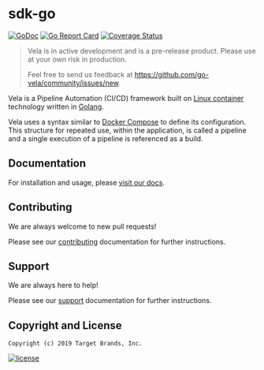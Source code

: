 # sdk-go

[![GoDoc](https://godoc.org/github.com/go-vela/sdk-go?status.svg)](https://godoc.org/github.com/go-vela/sdk-go)
[![Go Report Card](https://goreportcard.com/badge/go-vela/sdk-go)](https://goreportcard.com/report/go-vela/sdk-go)
[![Coverage Status](https://coveralls.io/repos/github/go-vela/sdk-go/badge.svg?branch=master)](https://coveralls.io/github/go-vela/sdk-go?branch=master)

> Vela is in active development and is a pre-release product. Please use at your own risk in production.
>
> Feel free to send us feedback at https://github.com/go-vela/community/issues/new.

Vela is a Pipeline Automation (CI/CD) framework built on [Linux container](https://linuxcontainers.org/) technology written in [Golang](https://golang.org/).

Vela uses a syntax similar to [Docker Compose](https://docs.docker.com/compose/) to define its configuration. This structure for repeated use, within the application, is called a pipeline and a single execution of a pipeline is referenced as a build.

## Documentation

For installation and usage, please [visit our docs](https://go-vela.github.io/docs).

## Contributing

We are always welcome to new pull requests!

Please see our [contributing](CONTRIBUTING.md) documentation for further instructions.

## Support

We are always here to help!

Please see our [support](SUPPORT.md) documentation for further instructions.

## Copyright and License

```
Copyright (c) 2019 Target Brands, Inc.
```

[![license](https://img.shields.io/crates/l/gl.svg)](LICENSE)
